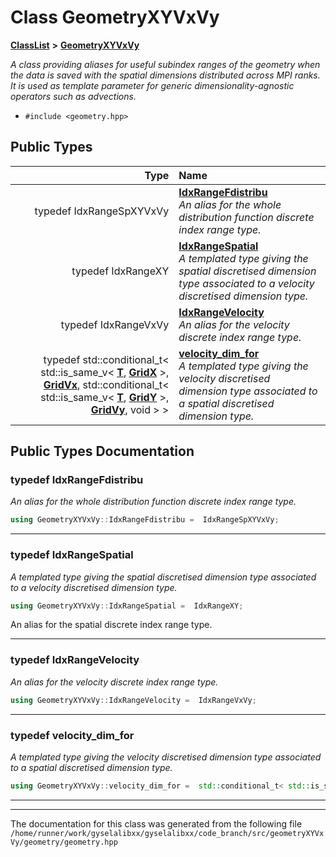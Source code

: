 

# Class GeometryXYVxVy



[**ClassList**](annotated.md) **>** [**GeometryXYVxVy**](classGeometryXYVxVy.md)



_A class providing aliases for useful subindex ranges of the geometry when the data is saved with the spatial dimensions distributed across MPI ranks. It is used as template parameter for generic dimensionality-agnostic operators such as advections._ 

* `#include <geometry.hpp>`

















## Public Types

| Type | Name |
| ---: | :--- |
| typedef IdxRangeSpXYVxVy | [**IdxRangeFdistribu**](#typedef-idxrangefdistribu)  <br>_An alias for the whole distribution function discrete index range type._  |
| typedef IdxRangeXY | [**IdxRangeSpatial**](#typedef-idxrangespatial)  <br>_A templated type giving the spatial discretised dimension type associated to a velocity discretised dimension type._  |
| typedef IdxRangeVxVy | [**IdxRangeVelocity**](#typedef-idxrangevelocity)  <br>_An alias for the velocity discrete index range type._  |
| typedef std::conditional\_t&lt; std::is\_same\_v&lt; [**T**](structT.md), [**GridX**](structGridX.md) &gt;, [**GridVx**](structGridVx.md), std::conditional\_t&lt; std::is\_same\_v&lt; [**T**](structT.md), [**GridY**](structGridY.md) &gt;, [**GridVy**](structGridVy.md), void &gt; &gt; | [**velocity\_dim\_for**](#typedef-velocity_dim_for)  <br>_A templated type giving the velocity discretised dimension type associated to a spatial discretised dimension type._  |
















































## Public Types Documentation




### typedef IdxRangeFdistribu 

_An alias for the whole distribution function discrete index range type._ 
```C++
using GeometryXYVxVy::IdxRangeFdistribu =  IdxRangeSpXYVxVy;
```




<hr>



### typedef IdxRangeSpatial 

_A templated type giving the spatial discretised dimension type associated to a velocity discretised dimension type._ 
```C++
using GeometryXYVxVy::IdxRangeSpatial =  IdxRangeXY;
```



An alias for the spatial discrete index range type. 


        

<hr>



### typedef IdxRangeVelocity 

_An alias for the velocity discrete index range type._ 
```C++
using GeometryXYVxVy::IdxRangeVelocity =  IdxRangeVxVy;
```




<hr>



### typedef velocity\_dim\_for 

_A templated type giving the velocity discretised dimension type associated to a spatial discretised dimension type._ 
```C++
using GeometryXYVxVy::velocity_dim_for =  std::conditional_t< std::is_same_v<T, GridX>, GridVx, std::conditional_t<std::is_same_v<T, GridY>, GridVy, void> >;
```




<hr>

------------------------------
The documentation for this class was generated from the following file `/home/runner/work/gyselalibxx/gyselalibxx/code_branch/src/geometryXYVxVy/geometry/geometry.hpp`


